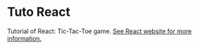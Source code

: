 # Tuto React

Tutorial of React: Tic-Tac-Toe game. [See React website for more information.](https://react.dev/learn/tutorial-tic-tac-toe)

